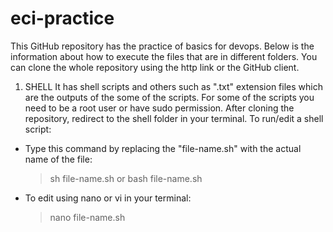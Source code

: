 # eci-practice
This GitHub repository has the practice of basics for devops.
Below is the information about how to execute the files that are in different folders.
You can clone the whole repository using the http link or the GitHub client.
1. SHELL
It has shell scripts and others such as ".txt" extension files which are the outputs of the some of the scripts.
For some of the scripts you need to be a root user or have sudo permission.
After cloning the repository, redirect to the shell folder in your terminal.
To run/edit a shell script:
- Type this command by replacing the "file-name.sh" with the actual name of the file:
  > sh file-name.sh or bash file-name.sh
- To edit using nano or vi in your terminal:
  > nano file-name.sh
